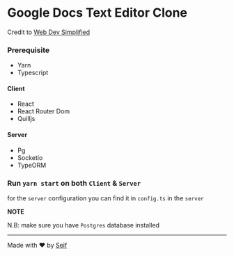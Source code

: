 # Google Docs Text Editor Clone

Credit to [Web Dev Simplified](https://www.youtube.com/watch?v=iRaelG7v0OU)

### Prerequisite

- Yarn
- Typescript

#### Client

- React
- React Router Dom
- Quilljs

#### Server

- Pg
- Socketio
- TypeORM

### Run `yarn start` on both `Client` & `Server`

for the `server` configuration you can find it in `config.ts` in the `server`

**NOTE**

N.B: make sure you have `Postgres` database installed

---

Made with :heart: by [Seif](https://www.instagram.com/sman92/)

